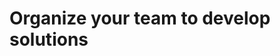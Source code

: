 # Organize your team to develop solutions

<!-- https://docs.microsoft.com/en-us/dynamics365/customer-engagement/developer/organize-team-develop-solutions -->